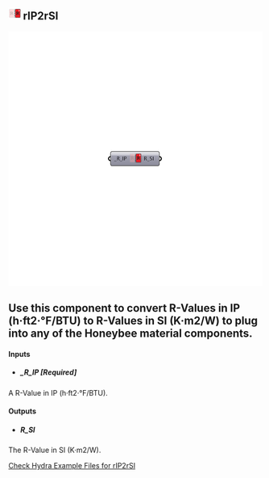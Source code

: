 ## ![](../../images/icons/rIP2rSI.png) rIP2rSI

![](../../images/components/rIP2rSI.png)

Use this component to convert R-Values in IP (h·ft2·°F/BTU) to R-Values in SI (K·m2/W) to plug into any of the Honeybee material components.
 -
 

#### Inputs
* ##### _R_IP [Required]
A R-Value in IP (h·ft2·°F/BTU).

#### Outputs
* ##### R_SI
The R-Value in SI (K·m2/W).


[Check Hydra Example Files for rIP2rSI](https://hydrashare.github.io/hydra/index.html?keywords=Ladybug_rIP2rSI)